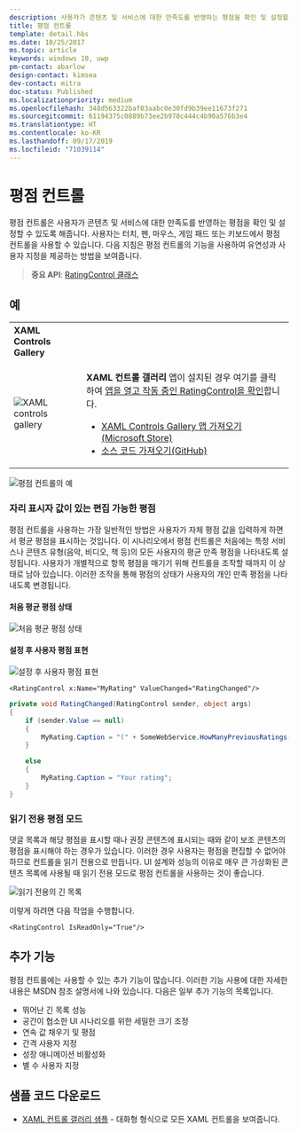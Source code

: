 ```yaml
---
description: 사용자가 콘텐츠 및 서비스에 대한 만족도를 반영하는 평점을 확인 및 설정할 수 있도록 해줍니다.
title: 평점 컨트롤
template: detail.hbs
ms.date: 10/25/2017
ms.topic: article
keywords: windows 10, uwp
pm-contact: abarlow
design-contact: kimsea
dev-contact: mitra
doc-status: Published
ms.localizationpriority: medium
ms.openlocfilehash: 348d563322baf03aabc0e30fd9b39ee11673f271
ms.sourcegitcommit: 61194375c0889b73ee2b978c444c4b90a576b3e4
ms.translationtype: HT
ms.contentlocale: ko-KR
ms.lasthandoff: 09/17/2019
ms.locfileid: "71039114"
---
```

# <a name="rating-control"></a>평점 컨트롤

평점 컨트롤은 사용자가 콘텐츠 및 서비스에 대한 만족도를 반영하는 평점을 확인 및 설정할 수 있도록 해줍니다. 사용자는 터치, 펜, 마우스, 게임 패드 또는 키보드에서 평점 컨트롤을 사용할 수 있습니다. 다음 지침은 평점 컨트롤의 기능을 사용하여 유연성과 사용자 지정을 제공하는 방법을 보여줍니다.

> **중요 API**: [RatingControl 클래스](https://docs.microsoft.com/uwp/api/windows.ui.xaml.controls.ratingcontrol)

## <a name="examples"></a>예

<table>
<th align="left">XAML Controls Gallery<th>
<tr>
<td><img src="images/xaml-controls-gallery-sm.png" alt="XAML controls gallery"></img></td>
<td>
    <p><strong style="font-weight: semi-bold">XAML 컨트롤 갤러리</strong> 앱이 설치된 경우 여기를 클릭하여 <a href="xamlcontrolsgallery:/item/RatingControl">앱을 열고 작동 중인 RatingControl을 확인</a>합니다.</p>
    <ul>
    <li><a href="https://www.microsoft.com/store/productId/9MSVH128X2ZT">XAML Controls Gallery 앱 가져오기(Microsoft Store)</a></li>
    <li><a href="https://github.com/Microsoft/Xaml-Controls-Gallery">소스 코드 가져오기(GitHub)</a></li>
    </ul>
</td>
</tr>
</table>

![평점 컨트롤의 예](images/rating_rs2_doc_ratings_intro.png)

### <a name="editable-rating-with-placeholder-value"></a>자리 표시자 값이 있는 편집 가능한 평점

평점 컨트롤을 사용하는 가장 일반적인 방법은 사용자가 자체 평점 값을 입력하게 하면서 평균 평점을 표시하는 것입니다. 이 시나리오에서 평점 컨트롤은 처음에는 특정 서비스나 콘텐츠 유형(음악, 비디오, 책 등)의 모든 사용자의 평균 만족 평점을 나타내도록 설정됩니다. 사용자가 개별적으로 항목 평점을 매기기 위해 컨트롤을 조작할 때까지 이 상태로 남아 있습니다. 이러한 조작을 통해 평점의 상태가 사용자의 개인 만족 평점을 나타내도록 변경됩니다.

#### <a name="initial-average-rating-state"></a>처음 평균 평점 상태
![처음 평균 평점 상태](images/rating_rs2_doc_movie_aggregate.png)

#### <a name="representation-of-user-rating-once-set"></a>설정 후 사용자 평점 표현

![설정 후 사용자 평점 표현](images/rating_rs2_doc_movie_user.png)

```XAML
<RatingControl x:Name="MyRating" ValueChanged="RatingChanged"/>
```

```csharp
private void RatingChanged(RatingControl sender, object args)
{
    if (sender.Value == null)
    {
        MyRating.Caption = "(" + SomeWebService.HowManyPreviousRatings() + ")";
    }

    else
    {
        MyRating.Caption = "Your rating";
    }
}
```

### <a name="read-only-rating-mode"></a>읽기 전용 평점 모드

댓글 목록과 해당 평점을 표시할 때나 권장 콘텐츠에 표시되는 때와 같이 보조 콘텐츠의 평점을 표시해야 하는 경우가 있습니다. 이러한 경우 사용자는 평점을 편집할 수 없어야 하므로 컨트롤을 읽기 전용으로 만듭니다.
UI 설계와 성능의 이유로 매우 큰 가상화된 콘텐츠 목록에 사용될 때 읽기 전용 모드로 평점 컨트롤을 사용하는 것이 좋습니다.

![읽기 전용의 긴 목록](images/rating_rs2_doc_reviews.png)

이렇게 하려면 다음 작업을 수행합니다.

```XAML
<RatingControl IsReadOnly="True"/>
```

## <a name="additional-functionality"></a>추가 기능

평점 컨트롤에는 사용할 수 있는 추가 기능이 많습니다. 이러한 기능 사용에 대한 자세한 내용은 MSDN 참조 설명서에 나와 있습니다.
다음은 일부 추가 기능의 목록입니다.
-   뛰어난 긴 목록 성능
-   공간이 협소한 UI 시나리오를 위한 세밀한 크기 조정
-   연속 값 채우기 및 평점
-   간격 사용자 지정
-   성장 애니메이션 비활성화
-   별 수 사용자 지정

## <a name="get-the-sample-code"></a>샘플 코드 다운로드

- [XAML 컨트롤 갤러리 샘플](https://github.com/Microsoft/Xaml-Controls-Gallery) - 대화형 형식으로 모든 XAML 컨트롤을 보여줍니다.